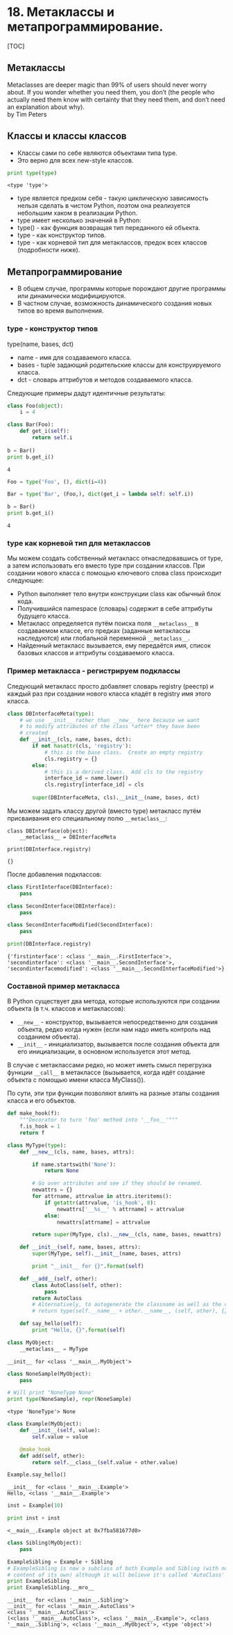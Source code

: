 # 18. Метаклассы и метапрограммирование.

[TOC]

## Метаклассы

Metaclasses are deeper magic than 99% of users should never worry about. If you wonder whether you need them, you don’t (the people who actually need them know with certainty that they need them, and don’t need an explanation about why).                
by Tim Peters

## Классы и классы классов

* Классы сами по себе являются объектами типа type.
* Это верно для всех new-style классов.

```python
print type(type)
```

```
<type 'type'>
```

* type является предком себя - такую циклическую зависимость нельзя сделать в чистом Python, поэтом она реализуется небольшим хаком в реализации Python.
* type имеет несколько значений в Python:
* type() - как функция возвращая тип переданного ей объекта.
* type - как конструктор типов.
* type - как корневой тип для метаклассов, предок всех классов (подробности ниже).

## Метапрограммирование

* В общем случае, программы которые порождают другие программы или динамически модифицируются.
* В частном случае, возможность динамического создания новых типов во время выполнения.

### type - конструктор типов


type(name, bases, dct)

* name - имя для создаваемого класса.
* bases - tuple задающий родительские классы для конструируемого класса.
* dct - словарь аттрибутов и методов создаваемого класса.

Следующие примеры дадут идентичные результаты:

```python
class Foo(object):
    i = 4

class Bar(Foo):
    def get_i(self):
        return self.i
    
b = Bar()
print b.get_i()
```

```
4
```

```python
Foo = type('Foo', (), dict(i=4))

Bar = type('Bar', (Foo,), dict(get_i = lambda self: self.i))

b = Bar()
print b.get_i()
```

```
4
```


### type как корневой тип для метаклассов

Мы можем создать собственный метакласс отнаследовавшись от type, а затем использовать его вместо type при создании классов. При создании нового класса с помощью ключевого слова class происходит следующее:

* Python выполняет тело внутри конструкции class как обычный блок кода.
* Получившийся namespace (словарь) содержит в себе аттрибуты будущего класса.
* Метакласс определяется путём поиска поля `__metaclass__` в создаваемом классе, его предках (заданные метаклассы наследуются) или глобальной переменной `__metaclass__`.
* Найденный метакласс вызывается, ему передаётся имя, список базовых классов и аттрибуты создаваемого класса.

### Пример метакласса - регистрируем подклассы

Следующий метакласс просто добавляет словарь registry (реестр) и каждый раз при создании нового класса кладёт в registry имя этого класса.

```python
class DBInterfaceMeta(type):
    # we use __init__ rather than __new__ here because we want
    # to modify attributes of the class *after* they have been
    # created
    def __init__(cls, name, bases, dct):
        if not hasattr(cls, 'registry'):
            # this is the base class.  Create an empty registry
            cls.registry = {}
        else:
            # this is a derived class.  Add cls to the registry
            interface_id = name.lower()
            cls.registry[interface_id] = cls
            
        super(DBInterfaceMeta, cls).__init__(name, bases, dct)
```


Мы можем задать классу другой (вместо type) метакласс путём присваивания его специальному полю `__metaclass__`:

```
class DBInterface(object):
    __metaclass__ = DBInterfaceMeta
    
print(DBInterface.registry)
```

```
{}
```

После добавления подклассов:

```python
class FirstInterface(DBInterface):
    pass

class SecondInterface(DBInterface):
    pass

class SecondInterfaceModified(SecondInterface):
    pass

print(DBInterface.registry)
```

```
{'firstinterface': <class '__main__.FirstInterface'>, 'secondinterface': <class '__main__.SecondInterface'>, 'secondinterfacemodified': <class '__main__.SecondInterfaceModified'>}
```

### Составной пример метакласса

В Python существует два метода, которые используются при создании объекта (в т.ч. классов и метаклассов):

* `__new__` - конструктор, вызывается непосредственно для создания объекта, редко когда нужен (если нам надо иметь контроль над созданием объекта).
* `__init__` - инициализатор, вызывается после создания объекта для его инициализации, в основном используется этот метод.


В случае с метаклассами редко, но может иметь смысл перегрузка функции `__call__` в метаклассе (вызывается, когда идёт создание объекта с помощью имени класса MyClass()).

По сути, эти три функции позволяют влиять на разные этапы создания класса и его объектов.

```python
def make_hook(f):
    """Decorator to turn 'foo' method into '__foo__'"""
    f.is_hook = 1
    return f

class MyType(type):
    def __new__(cls, name, bases, attrs):

        if name.startswith('None'):
            return None

        # Go over attributes and see if they should be renamed.
        newattrs = {}
        for attrname, attrvalue in attrs.iteritems():
            if getattr(attrvalue, 'is_hook', 0):
                newattrs['__%s__' % attrname] = attrvalue
            else:
                newattrs[attrname] = attrvalue

        return super(MyType, cls).__new__(cls, name, bases, newattrs)

    def __init__(self, name, bases, attrs):
        super(MyType, self).__init__(name, bases, attrs)

        print "__init__ for {}".format(self)

    def __add__(self, other):
        class AutoClass(self, other):
            pass
        return AutoClass
        # Alternatively, to autogenerate the classname as well as the class:
        # return type(self.__name__ + other.__name__, (self, other), {})

    def say_hello(self):
        print "Hello, {}".format(self)
```

```python
class MyObject:
    __metaclass__ = MyType
```

```
__init__ for <class '__main__.MyObject'>
```

```python
class NoneSample(MyObject):
    pass

# Will print "NoneType None"
print type(NoneSample), repr(NoneSample)
```

```
<type 'NoneType'> None
```

```python
class Example(MyObject):
    def __init__(self, value):
        self.value = value

    @make_hook
    def add(self, other):
        return self.__class__(self.value + other.value)

Example.say_hello()
```

```
__init__ for <class '__main__.Example'>
Hello, <class '__main__.Example'>
```

```python
inst = Example(10)

print inst + inst
```

```
<__main__.Example object at 0x7fba581677d0>
```

```python
class Sibling(MyObject):
    pass

ExampleSibling = Example + Sibling
# ExampleSibling is now a subclass of both Example and Sibling (with no
# content of its own) although it will believe it's called 'AutoClass'
print ExampleSibling
print ExampleSibling.__mro__
```

```
__init__ for <class '__main__.Sibling'>
__init__ for <class '__main__.AutoClass'>
<class '__main__.AutoClass'>
(<class '__main__.AutoClass'>, <class '__main__.Example'>, <class '__main__.Sibling'>, <class '__main__.MyObject'>, <type 'object'>)
```